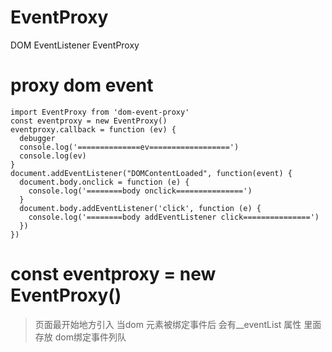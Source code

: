 # EventProxy
DOM EventListener EventProxy

# proxy dom event

```
import EventProxy from 'dom-event-proxy'
const eventproxy = new EventProxy()
eventproxy.callback = function (ev) {
  debugger
  console.log('==============ev==================')
  console.log(ev)
}
document.addEventListener("DOMContentLoaded", function(event) {
  document.body.onclick = function (e) {
    console.log('========body onclick===============')
  }
  document.body.addEventListener('click', function (e) {
    console.log('========body addEventListener click===============')
  })
})
```

# const eventproxy = new EventProxy() 
> 页面最开始地方引入
> 当dom 元素被绑定事件后 会有__eventList 属性 里面存放 dom绑定事件列队

